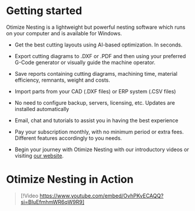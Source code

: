 
# Getting started

Otimize Nesting is a lightweight but powerful nesting software which runs on your computer and is available for Windows.

* Get the best cutting layouts using AI-based optimization. In seconds.

* Export cutting diagrams to .DXF or .PDF and then using your preferred G-Code generator or visually guide the machine operator.

* Save reports containing cutting diagrams, machining time, material efficiency, remnants, weight and costs.

* Import parts from your CAD (.DXF files) or ERP system (.CSV files)

* No need to configure backup, servers, licensing, etc. Updates are installed automatically

* Email, chat and tutorials to assist you in having the best experience

* Pay your subscription monthly, with no minimum period or extra fees. Different features accordingly to you needs.

* Begin your journey with Otimize Nesting with our introductory videos or visiting [our website](www.otimizenesting.com).


# Otimize Nesting in Action

> [!Video https://www.youtube.com/embed/OvhPKvECAQQ?si=BIuEfmhmWR6qW9R9]